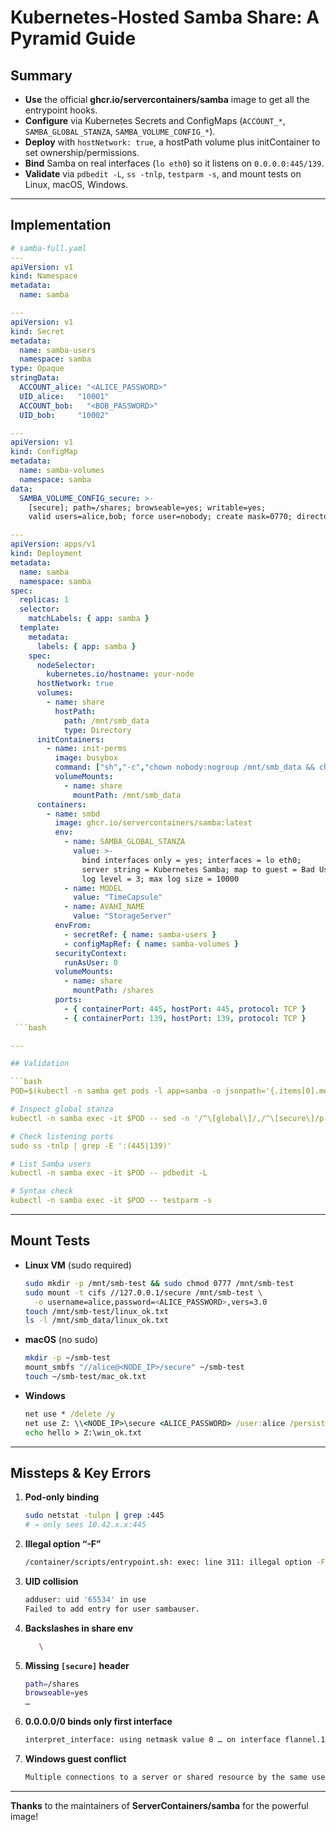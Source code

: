 # Kubernetes-Hosted Samba Share: A Pyramid Guide

## Summary

- **Use** the official **ghcr.io/servercontainers/samba** image to get all the
  entrypoint hooks.
- **Configure** via Kubernetes Secrets and ConfigMaps (`ACCOUNT_*`,
  `SAMBA_GLOBAL_STANZA`, `SAMBA_VOLUME_CONFIG_*`).
- **Deploy** with `hostNetwork: true`, a hostPath volume plus initContainer to
  set ownership/permissions.
- **Bind** Samba on real interfaces (`lo eth0`) so it listens on
  `0.0.0.0:445/139`.
- **Validate** via `pdbedit -L`, `ss -tnlp`, `testparm -s`, and mount tests on
  Linux, macOS, Windows.

---

## Implementation

```yaml
# samba-full.yaml
---
apiVersion: v1
kind: Namespace
metadata:
  name: samba

---
apiVersion: v1
kind: Secret
metadata:
  name: samba-users
  namespace: samba
type: Opaque
stringData:
  ACCOUNT_alice: "<ALICE_PASSWORD>"
  UID_alice:   "10001"
  ACCOUNT_bob:   "<BOB_PASSWORD>"
  UID_bob:     "10002"

---
apiVersion: v1
kind: ConfigMap
metadata:
  name: samba-volumes
  namespace: samba
data:
  SAMBA_VOLUME_CONFIG_secure: >-
    [secure]; path=/shares; browseable=yes; writable=yes;
    valid users=alice,bob; force user=nobody; create mask=0770; directory mask=0770

---
apiVersion: apps/v1
kind: Deployment
metadata:
  name: samba
  namespace: samba
spec:
  replicas: 1
  selector:
    matchLabels: { app: samba }
  template:
    metadata:
      labels: { app: samba }
    spec:
      nodeSelector:
        kubernetes.io/hostname: your-node
      hostNetwork: true
      volumes:
        - name: share
          hostPath:
            path: /mnt/smb_data
            type: Directory
      initContainers:
        - name: init-perms
          image: busybox
          command: ["sh","-c","chown nobody:nogroup /mnt/smb_data && chmod 0770 /mnt/smb_data"]
          volumeMounts:
            - name: share
              mountPath: /mnt/smb_data
      containers:
        - name: smbd
          image: ghcr.io/servercontainers/samba:latest
          env:
            - name: SAMBA_GLOBAL_STANZA
              value: >-
                bind interfaces only = yes; interfaces = lo eth0;
                server string = Kubernetes Samba; map to guest = Bad User;
                log level = 3; max log size = 10000
            - name: MODEL
              value: "TimeCapsule"
            - name: AVAHI_NAME
              value: "StorageServer"
          envFrom:
            - secretRef: { name: samba-users }
            - configMapRef: { name: samba-volumes }
          securityContext:
            runAsUser: 0
          volumeMounts:
            - name: share
              mountPath: /shares
          ports:
            - { containerPort: 445, hostPort: 445, protocol: TCP }
            - { containerPort: 139, hostPort: 139, protocol: TCP }
 ```bash

---

## Validation

```bash
POD=$(kubectl -n samba get pods -l app=samba -o jsonpath='{.items[0].metadata.name}')

# Inspect global stanza
kubectl -n samba exec -it $POD -- sed -n '/^\[global\]/,/^\[secure\]/p' /etc/samba/smb.conf

# Check listening ports
sudo ss -tnlp | grep -E ':(445|139)'

# List Samba users
kubectl -n samba exec -it $POD -- pdbedit -L

# Syntax check
kubectl -n samba exec -it $POD -- testparm -s
```

---

## Mount Tests

- **Linux VM** (sudo required)

  ```bash
  sudo mkdir -p /mnt/smb-test && sudo chmod 0777 /mnt/smb-test
  sudo mount -t cifs //127.0.0.1/secure /mnt/smb-test \
    -o username=alice,password=<ALICE_PASSWORD>,vers=3.0
  touch /mnt/smb-test/linux_ok.txt
  ls -l /mnt/smb_data/linux_ok.txt
  ```

- **macOS** (no sudo)

  ```bash
  mkdir -p ~/smb-test
  mount_smbfs "//alice@<NODE_IP>/secure" ~/smb-test
  touch ~/smb-test/mac_ok.txt
  ```

- **Windows**

  ```bat
  net use * /delete /y
  net use Z: \\<NODE_IP>\secure <ALICE_PASSWORD> /user:alice /persistent:yes
  echo hello > Z:\win_ok.txt
  ```

---

## Missteps & Key Errors

1. **Pod-only binding**

   ```bash
   sudo netstat -tulpn | grep :445
   # → only sees 10.42.x.x:445
   ```

2. **Illegal option “-F”**

   ```bash
   /container/scripts/entrypoint.sh: exec: line 311: illegal option -F
   ```

3. **UID collision**

   ```bash
   adduser: uid '65534' in use
   Failed to add entry for user sambauser.
   ```

4. **Backslashes in share env**

   ```bash
      \
   ```

5. **Missing `[secure]` header**

   ```bash
   path=/shares
   browseable=yes
   …
   ```

6. **0.0.0.0/0 binds only first interface**

   ```bash
   interpret_interface: using netmask value 0 … on interface flannel.1
   ```

7. **Windows guest conflict**

   ```bash
   Multiple connections to a server or shared resource by the same user…
   ```

---

**Thanks** to the maintainers of **ServerContainers/samba** for the powerful
image!
